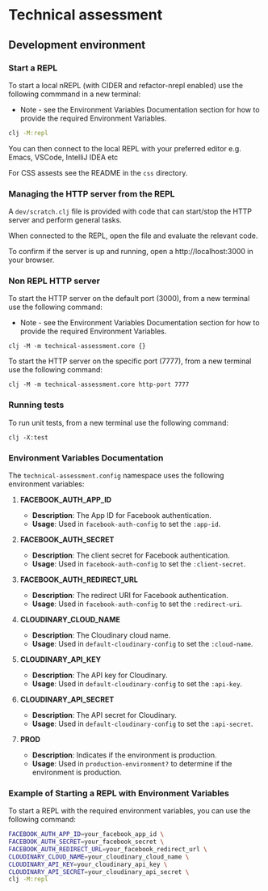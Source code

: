 # Technical assessment

## Development environment

### Start a REPL

To start a local nREPL (with CIDER and refactor-nrepl enabled) use the following
commmand in a new terminal:

* Note - see the Environment Variables Documentation section for how to provide the required
Environment Variables.

```bash
clj -M:repl
```

You can then connect to the local REPL with your preferred editor e.g. Emacs,
VSCode, IntelliJ IDEA etc

For CSS assests see the README in the `css` directory.

### Managing the HTTP server from the REPL

A `dev/scratch.clj` file is provided with code that can start/stop
the HTTP server and perform general tasks.

When connected to the REPL, open the file and evaluate the relevant code.

To confirm if the server is up and running, open a http://localhost:3000 in your browser.

### Non REPL HTTP server

To start the HTTP server on the default port (3000),  from a new terminal use the following command:

* Note - see the Environment Variables Documentation section for how to provide the required
Environment Variables.

```
clj -M -m technical-assessment.core {}
```

To start the HTTP server on the specific port (7777), from a new terminal use the following command:

```
clj -M -m technical-assessment.core http-port 7777
```

### Running tests

To run unit tests, from a new terminal use the following command:

```
clj -X:test
```

### Environment Variables Documentation

The `technical-assessment.config` namespace uses the following environment variables:

1. **FACEBOOK_AUTH_APP_ID**
   - **Description**: The App ID for Facebook authentication.
   - **Usage**: Used in `facebook-auth-config` to set the `:app-id`.

2. **FACEBOOK_AUTH_SECRET**
   - **Description**: The client secret for Facebook authentication.
   - **Usage**: Used in `facebook-auth-config` to set the `:client-secret`.

3. **FACEBOOK_AUTH_REDIRECT_URL**
   - **Description**: The redirect URI for Facebook authentication.
   - **Usage**: Used in `facebook-auth-config` to set the `:redirect-uri`.

4. **CLOUDINARY_CLOUD_NAME**
   - **Description**: The Cloudinary cloud name.
   - **Usage**: Used in `default-cloudinary-config` to set the `:cloud-name`.

5. **CLOUDINARY_API_KEY**
   - **Description**: The API key for Cloudinary.
   - **Usage**: Used in `default-cloudinary-config` to set the `:api-key`.

6. **CLOUDINARY_API_SECRET**
   - **Description**: The API secret for Cloudinary.
   - **Usage**: Used in `default-cloudinary-config` to set the `:api-secret`.

7. **PROD**
   - **Description**: Indicates if the environment is production.
   - **Usage**: Used in `production-environment?` to determine if the environment is production.

### Example of Starting a REPL with Environment Variables

To start a REPL with the required environment variables, you can use the following command:

```sh
FACEBOOK_AUTH_APP_ID=your_facebook_app_id \
FACEBOOK_AUTH_SECRET=your_facebook_secret \
FACEBOOK_AUTH_REDIRECT_URL=your_facebook_redirect_url \
CLOUDINARY_CLOUD_NAME=your_cloudinary_cloud_name \
CLOUDINARY_API_KEY=your_cloudinary_api_key \
CLOUDINARY_API_SECRET=your_cloudinary_api_secret \
clj -M:repl
```
